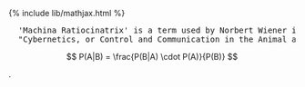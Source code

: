 {% include lib/mathjax.html %}
<pre>
  'Machina Ratiocinatrix' is a term used by Norbert Wiener in the introduction to his book 
  "Cybernetics, or Control and Communication in the Animal and the Machine".
</pre>

$$ P(A|B) = \frac{P(B|A) \cdot P(A)}{P(B)} $$

.